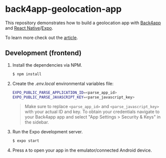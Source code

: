# back4app-geolocation-app

This repository demonstrates how to build a geolocation app with [Back4app](https://www.back4app.com/) and [React Native](https://reactnative.dev/)/[Expo](https://expo.dev/).

To learn more check out the [article](#).

## Development (frontend)

1. Install the dependencies via NPM.

    ```bash
   $ npm install
   ```

2. Create the *.env.local* environmental variables file:

    ```bash
   EXPO_PUBLIC_PARSE_APPLICATION_ID=<parse_app_id>
   EXPO_PUBLIC_PARSE_JAVASCRIPT_KEY=<parse_javascript_key>
   ```
   
   > Make sure to replace `<parse_app_id>` and `<parse_javascript_key>` with your actual ID and key. To obtain your credentials navigate to your Back4app app and select "App Settings > Security & Keys" in the sidebar.
   
3. Run the Expo development server.

    ```bash
   $ expo start
   ```
   
4. Press `A` to open your app in the emulator/connected Android device.
